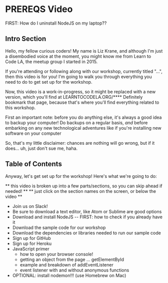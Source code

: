 # PREREQS Video

FIRST: How do I uninstall NodeJS on my laptop??

## Intro Section

Hello, my fellow curious coders! My name is Liz Krane, and although I'm just a disembodied voice at the moment, you might know me from Learn to Code LA, the meetup group I started in 2015.

If you're attending or following along with our workshop, currently titled "...", then this video is for you! I'm going to walk you through everything you need to do to get set up for the workshop.

Now, this video is a work-in-progress, so it might be replaced with a new version, which you'll find at LEARNTOCODELA.ORG/****
Definitely bookmark that page, because that's where you'll find everything related to this workshop.

First an important note: before you do anything else, it's always a good idea to backup your computer!
Do backups on a regular basis, *and* before embarking on any new technological adventures like if you're installing new software on your computer

So, that's my little disclaimer: chances are nothing will go wrong, but if it does... uh, just don't sue me, haha.

## Table of Contents

Anyway, let's get set up for the workshop! Here's what we're going to do:

** this video is broken up into a few parts/sections, so you can skip ahead if needed! **
** just click on the section names on the screen, or below the video **

- Join us on Slack!
- Be sure to download a text editor, like Atom or Sublime are good options
- Download and install NodeJS -- FIRST: how to check if you already have it
- Download the sample code for our workshop
- Download the dependencies or libraries needed to run our sample code
- Sign up for GitHub
- Sign up for Heroku
- JavaScript primer
	- how to open your browser console!
	- getting an object from the page ... getElementById
	- example and breakdown of addEventListener
	- event listener with and without anonymous functions
- OPTIONAL: install nodemon!!! (use Homebrew on Mac)
